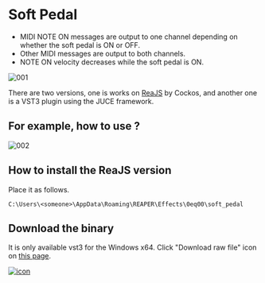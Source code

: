 # Soft Pedal
- MIDI NOTE ON messages are output to one channel depending on whether the soft pedal is ON or OFF.
- Other MIDI messages are output to both channels.
- NOTE ON velocity decreases while the soft pedal is ON.

![001](https://github.com/0eq00/SoftPedal/assets/90118026/20a72fa5-9205-4fd0-96e2-e57ced7b7515)

There are two versions, one is works on [ReaJS](https://www.reaper.fm/reaplugs/ "ReaPlugs") by Cockos, and another one is a VST3 plugin using the JUCE framework.

## For example, how to use ?

![002](https://github.com/0eq00/SoftPedal/assets/90118026/92d00502-63fb-466c-b612-f165fc962f1e)


## How to install the ReaJS version
Place it as follows.
```
C:\Users\<someone>\AppData\Roaming\REAPER\Effects\0eq00\soft_pedal
```

## Download the binary
It is only available vst3 for the Windows x64.
Click "Download raw file" icon on [this page](https://github.com/0eq00/winx64/blob/main/SoftPedal.vst3).

[![icon](https://github.com/0eq00/SostenutoPedal/assets/90118026/40b1e932-d237-4e1f-82c5-8b07874872a6)](https://github.com/0eq00/winx64/blob/main/SoftPedal.vst3)

